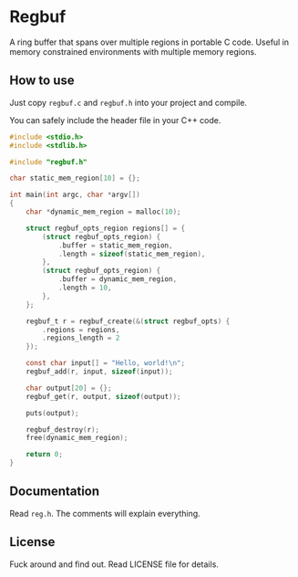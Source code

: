 # Regbuf

A ring buffer that spans over multiple regions in portable C code. Useful in
memory constrained environments with multiple memory regions.


## How to use

Just copy `regbuf.c` and `regbuf.h` into your project and compile.

You can safely include the header file in your C++ code.

```c
#include <stdio.h>
#include <stdlib.h>

#include "regbuf.h"

char static_mem_region[10] = {};

int main(int argc, char *argv[])
{
	char *dynamic_mem_region = malloc(10);

	struct regbuf_opts_region regions[] = {
		(struct regbuf_opts_region) {
			.buffer = static_mem_region,
			.length = sizeof(static_mem_region),
		},
		(struct regbuf_opts_region) {
			.buffer = dynamic_mem_region,
			.length = 10,
		},
	};

	regbuf_t r = regbuf_create(&(struct regbuf_opts) {
		.regions = regions,
		.regions_length = 2
	});

	const char input[] = "Hello, world!\n";
	regbuf_add(r, input, sizeof(input));

	char output[20] = {};
	regbuf_get(r, output, sizeof(output));

	puts(output);

	regbuf_destroy(r);
	free(dynamic_mem_region);

	return 0;
}
```


## Documentation

Read `reg.h`. The comments will explain everything.


## License

Fuck around and find out. Read LICENSE file for details.
